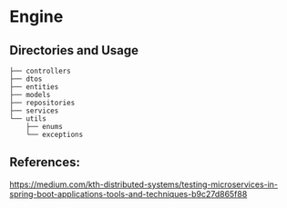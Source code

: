 # Engine


## Directories and Usage
```
├── controllers
├── dtos
├── entities
├── models
├── repositories
├── services
└── utils
    ├── enums
    └── exceptions
```

## References:
https://medium.com/kth-distributed-systems/testing-microservices-in-spring-boot-applications-tools-and-techniques-b9c27d865f88